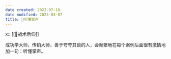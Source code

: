 ```yaml
---
date created: 2022-07-18
date modified: 2023-03-07
title: 🐤听懂掌声
---
```


x:: [[🐤战术后仰]]

成功学大师，传销大师，善于夸夸其谈的人，会频繁地在每个案例后面很有激情地加一句：听懂掌声。
